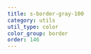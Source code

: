 ```yaml
---
title: s-border-gray-100
category: utils
util_type: color
color_group: border
order: 146
---
```

<div class="s-border-gray-100"></div>
